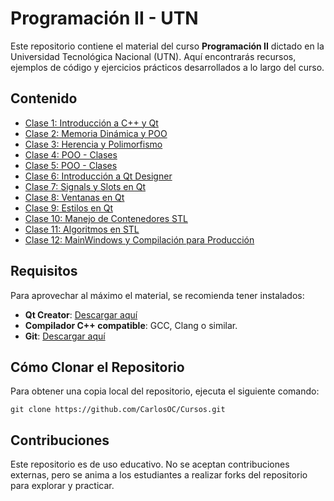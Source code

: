 # Programación II - UTN

Este repositorio contiene el material del curso **Programación II** dictado en la Universidad Tecnológica Nacional (UTN). Aquí encontrarás recursos, ejemplos de código y ejercicios prácticos desarrollados a lo largo del curso.

## Contenido

- [Clase 1: Introducción a C++ y Qt](./Clases/Clase%2001%20-%20Introduccion.pdf)
- [Clase 2: Memoria Dinámica y POO](./Clases/Clase%2002%20-%20HolaMundo%20-%20MemoriaDinamica.pdf)
- [Clase 3: Herencia y Polimorfismo](./Clases/Clase%2003%20-%20POO%20-%20Clases%20-%20Herencia.pdf)
- [Clase 4: POO - Clases](./Clases/Clase%2004%20-%20POO%20-%20Clases.pdf)
- [Clase 5: POO - Clases](./Clases/Clase%2005%20-%20POO%20-%20Clases.pdf)
- [Clase 6: Introducción a Qt Designer](./Clases/Clase%2006%20-%20QT%20-%20Introduccion.pdf)
- [Clase 7: Signals y Slots en Qt](./Clases/Clase%2007%20-%20QT%20-%20SLOT%26SIGNAL.pdf)
- [Clase 8: Ventanas en Qt](./Clases/Clase%2008%20-%20QT%20-%20Tipos%20de%20Ventanas%20%20&%20Objetos%20QT%20Designed.pdf)
- [Clase 9: Estilos en Qt](./Clases/Clase%2009%20-%20Stylos.pdf)
- [Clase 10: Manejo de Contenedores STL](./Clases/Clase%2010%20-%20STL%2001.pdf)
- [Clase 11: Algoritmos en STL](./Clases/Clase%2011%20-%20STL%2002.pdf)
- [Clase 12: MainWindows y Compilación para Producción](./Clases/Clase%2012%20-%20MainWindows%20%26%20Compilado.pdf)

## Requisitos

Para aprovechar al máximo el material, se recomienda tener instalados:

- **Qt Creator**: [Descargar aquí](https://www.qt.io/download)
- **Compilador C++ compatible**: GCC, Clang o similar.
- **Git**: [Descargar aquí](https://git-scm.com/downloads)

## Cómo Clonar el Repositorio

Para obtener una copia local del repositorio, ejecuta el siguiente comando:
```
git clone https://github.com/CarlosOC/Cursos.git
```

## Contribuciones
Este repositorio es de uso educativo. No se aceptan contribuciones externas, pero se anima a los estudiantes a realizar forks del repositorio para explorar y practicar.
